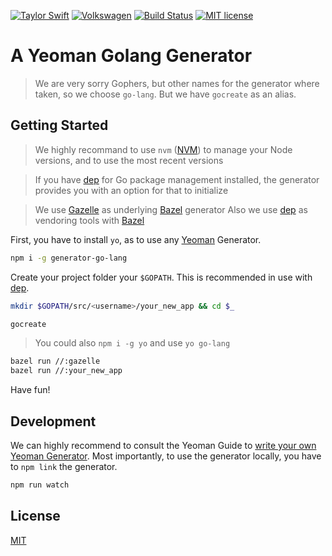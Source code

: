 [![Taylor Swift](https://img.shields.io/badge/secured%20by-taylor%20swift-brightgreen.svg)](https://twitter.com/SwiftOnSecurity)
[![Volkswagen](https://auchenberg.github.io/volkswagen/volkswargen_ci.svg?v=1)](https://github.com/auchenberg/volkswagen)
[![Build Status](https://travis-ci.org/axelspringer/generator-go-lang.svg?branch=master)](https://travis-ci.org/axelspringer/generator-go-lang)
[![MIT license](http://img.shields.io/badge/license-MIT-brightgreen.svg)](http://opensource.org/licenses/MIT)

# A Yeoman Golang Generator

> We are very sorry Gophers, but other names for the generator where taken, so we choose `go-lang`. But we have `gocreate` as an alias.

## Getting Started

> We highly recommand to use `nvm` ([NVM](https://github.com/creationix/nvm)) to manage your Node versions, and to use the most recent versions

> If you have [dep](https://github.com/golang/dep) for Go package management installed, the generator provides you with an option for that to initialize

> We use [Gazelle](https://github.com/bazelbuild/bazel-gazelle) as underlying [Bazel](https://github.com/bazelbuild) generator
> Also we use [dep](https://github.com/golang/dep) as vendoring tools with [Bazel](https://github.com/bazelbuild)

First, you have to install `yo`, as to use any [Yeoman](http://yeoman.io/) Generator. 

```bash
npm i -g generator-go-lang
```

Create your project folder your `$GOPATH`. This is recommended in use with [dep](https://github.com/golang/dep).

```bash
mkdir $GOPATH/src/<username>/your_new_app && cd $_
```

```bash
gocreate
```
> You could also `npm i -g yo` and use `yo go-lang`

```bash
bazel run //:gazelle
bazel run //:your_new_app
```

Have fun!

## Development

We can highly recommend to consult the Yeoman Guide to [write your own Yeoman Generator](http://yeoman.io/authoring/). Most importantly, to use the generator locally, you have to `npm link` the generator.

```bash
npm run watch
```

## License
[MIT](/LICENSE)
